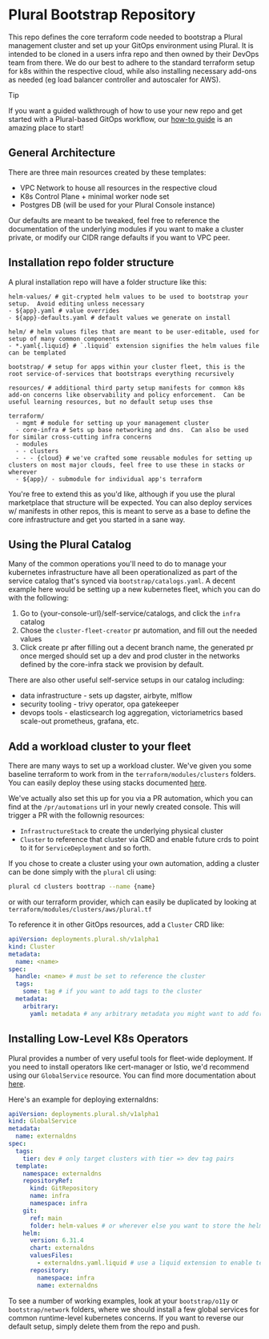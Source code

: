 # Plural Bootstrap Repository

This repo defines the core terraform code needed to bootstrap a Plural management cluster and set up your GitOps environment using Plural.  It is intended to be cloned in a users infra repo and then owned by their DevOps team from there.  We do our best to adhere to the standard terraform setup for k8s within the respective cloud, while also installing necessary add-ons as needed (eg load balancer controller and autoscaler for AWS).

> [!TIP]
> If you want a guided walkthrough of how to use your new repo and get started with a Plural-based GitOps workflow, our [how-to guide](https://docs.plural.sh/how-to) is an amazing place to start!


## General Architecture

There are three main resources created by these templates:

* VPC Network to house all resources in the respective cloud
* K8s Control Plane + minimal worker node set
* Postgres DB (will be used for your Plural Console instance)

Our defaults are meant to be tweaked, feel free to reference the documentation of the underlying modules if you want to make a cluster private, or modify our CIDR range defaults if you want to VPC peer.


## Installation repo folder structure

A plural installation repo will have a folder structure like this:

```
helm-values/ # git-crypted helm values to be used to bootstrap your setup.  Avoid editing unless necessary
- ${app}.yaml # value overrides
- ${app}-defaults.yaml # default values we generate on install

helm/ # helm values files that are meant to be user-editable, used for setup of many common components
- *.yaml{.liquid} # `.liquid` extension signifies the helm values file can be templated

bootstrap/ # setup for apps within your cluster fleet, this is the root service-of-services that bootstraps everything recursively

resources/ # additional third party setup manifests for common k8s add-on concerns like observability and policy enforcement.  Can be useful learning resources, but no default setup uses thse

terraform/
  - mgmt # module for setting up your management cluster
  - core-infra # Sets up base networking and dns.  Can also be used for similar cross-cutting infra concerns
  - modules
  - - clusters
  - - - {cloud} # we've crafted some reusable modules for setting up clusters on most major clouds, feel free to use these in stacks or wherever
  - ${app}/ - submodule for individual app's terraform
```

You're free to extend this as you'd like, although if you use the plural marketplace that structure will be expected.  You can also deploy services w/ manifests in other repos, this is meant to serve as a base to define the core infrastructure and get you started in a sane way.

## Using the Plural Catalog

Many of the common operations you'll need to do to manage your kubernetes infrastructure have all been operationalized as part of the service catalog that's synced via `bootstrap/catalogs.yaml`.  A decent example here would be setting up a new kubernetes fleet, which you can do with the following:

1. Go to {your-console-url}/self-service/catalogs, and click the `infra` catalog
2. Chose the `cluster-fleet-creator` pr automation, and fill out the needed values
3. Click create pr after filling out a decent branch name, the generated pr once merged should set up a dev and prod cluster in the networks defined by the core-infra stack we provision by default.

There are also other useful self-service setups in our catalog including:

* data infrastructure - sets up dagster, airbyte, mlflow
* security tooling - trivy operator, opa gatekeeper
* devops tools - elasticsearch log aggregation, victoriametrics based scale-out prometheus, grafana, etc.

## Add a workload cluster to your fleet

There are many ways to set up a workload cluster.  We've given you some baseline terraform to work from in the `terraform/modules/clusters` folders.  You can easily deploy these using stacks documented [here](https://docs.plural.sh/stacks/overview).

We've actually also set this up for you via a PR automation, which you can find at the `/pr/automations` url in your newly created console.  This will trigger a PR with the follownig resources:

* `InfrastructureStack` to create the underlying physical cluster
* `Cluster` to reference that cluster via CRD and enable future crds to point to it for `ServiceDeployment` and so forth.

If you chose to create a cluster using your own automation, adding a cluster can be done simply with the `plural` cli using:

```sh
plural cd clusters boottrap --name {name}
```

or with our terraform provider, which can easily be duplicated by looking at `terraform/modules/clusters/aws/plural.tf`

To reference it in other GitOps resources, add a `Cluster` CRD like:

```yaml
apiVersion: deployments.plural.sh/v1alpha1
kind: Cluster
metadata:
  name: <name>
spec:
  handle: <name> # must be set to reference the cluster
  tags:
    some: tag # if you want to add tags to the cluster
  metadata:
    arbitrary:
      yaml: metadata # any arbitrary metadata you might want to add for service templating (see https://docs.plural.sh/deployments/templating)
```

## Installing Low-Level K8s Operators

Plural provides a number of very useful tools for fleet-wide deployment. If you need to install operators like cert-manager or Istio, we'd recommend using our `GlobalService` resource.  You can find more documentation about [here](https://docs.plural.sh/deployments/operator/global-service).

Here's an example for deploying externaldns:

```yaml
apiVersion: deployments.plural.sh/v1alpha1
kind: GlobalService
metadata:
  name: externaldns
spec:
  tags:
    tier: dev # only target clusters with tier => dev tag pairs
  template:
    namespace: externaldns
    repositoryRef:
      kind: GitRepository
      name: infra
      namespace: infra
    git:
      ref: main
      folder: helm-values # or wherever else you want to store the helm values
    helm:
      version: 6.31.4
      chart: externaldns
      valuesFiles:
        - externaldns.yaml.liquid # use a liquid extension to enable templating in this file
      repository:
        namespace: infra
        name: externaldns
```

To see a number of working examples, look at your `bootstrap/o11y` or `bootstrap/network` folders, where we should install a few global services for common runtime-level kubernetes concerns.  If you want to reverse our default setup, simply delete them from the repo and push.